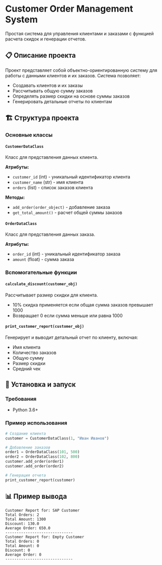 # Customer Order Management System 

Простая система для управления клиентами и заказами с функцией расчета скидок и генерации отчетов.

## 📋 Описание проекта

Проект представляет собой объектно-ориентированную систему для работы с данными клиентов и их заказов. Система позволяет:
- Создавать клиентов и их заказы
- Рассчитывать общую сумму заказов
- Определять размер скидки на основе суммы заказов
- Генерировать детальные отчеты по клиентам

## 🏗️ Структура проекта

### Основные классы

#### `CustomerDataClass`
Класс для представления данных клиента.

**Атрибуты:**
- `customer_id` (int) - уникальный идентификатор клиента
- `customer_name` (str) - имя клиента
- `orders` (list) - список заказов клиента

**Методы:**
- `add_order(order_object)` - добавление заказа
- `get_total_amount()` - расчет общей суммы заказов

#### `OrderDataClass`
Класс для представления данных заказа.

**Атрибуты:**
- `order_id` (int) - уникальный идентификатор заказа
- `amount` (float) - сумма заказа

### Вспомогательные функции

#### `calculate_discount(customer_obj)`
Рассчитывает размер скидки для клиента.
- 10% скидка применяется если общая сумма заказов превышает 1000
- Возвращает 0 если сумма меньше или равна 1000

#### `print_customer_report(customer_obj)`
Генерирует и выводит детальный отчет по клиенту, включая:
- Имя клиента
- Количество заказов
- Общую сумму
- Размер скидки
- Средний чек

## 🚀 Установка и запуск

### Требования
- Python 3.6+

### Пример использования

```python
# Создание клиента
customer = CustomerDataClass(1, "Иван Иванов")

# Добавление заказов
order1 = OrderDataClass(101, 500)
order2 = OrderDataClass(102, 800)
customer.add_order(order1)
customer.add_order(order2)

# Генерация отчета
print_customer_report(customer)
```

## 📊 Пример вывода

```
Customer Report for: SAP Customer
Total Orders: 2
Total Amount: 1300
Discount: 130.0
Average Order: 650.0
------------------------------
Customer Report for: Empty Customer
Total Orders: 0
Total Amount: 0
Discount: 0
Average Order: 0
------------------------------
```

